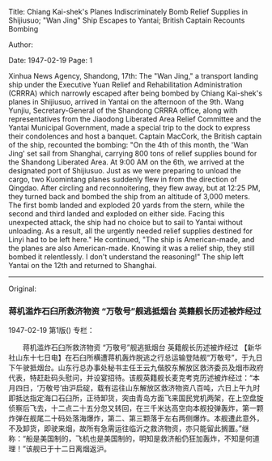 Title: Chiang Kai-shek's Planes Indiscriminately Bomb Relief Supplies in Shijiusuo; "Wan Jing" Ship Escapes to Yantai; British Captain Recounts Bombing

Author:

Date: 1947-02-19
Page: 1

Xinhua News Agency, Shandong, 17th: The "Wan Jing," a transport landing ship under the Executive Yuan Relief and Rehabilitation Administration (CRRRA) which narrowly escaped after being bombed by Chiang Kai-shek's planes in Shijiusuo, arrived in Yantai on the afternoon of the 9th. Wang Yunjiu, Secretary-General of the Shandong CRRRA office, along with representatives from the Jiaodong Liberated Area Relief Committee and the Yantai Municipal Government, made a special trip to the dock to express their condolences and host a banquet. Captain MacCork, the British captain of the ship, recounted the bombing: "On the 4th of this month, the 'Wan Jing' set sail from Shanghai, carrying 800 tons of relief supplies bound for the Shandong Liberated Area. At 9:00 AM on the 6th, we arrived at the designated port of Shijiusuo. Just as we were preparing to unload the cargo, two Kuomintang planes suddenly flew in from the direction of Qingdao. After circling and reconnoitering, they flew away, but at 12:25 PM, they turned back and bombed the ship from an altitude of 3,000 meters. The first bomb landed and exploded 20 yards from the stern, while the second and third landed and exploded on either side. Facing this unexpected attack, the ship had no choice but to sail to Yantai without unloading. As a result, all the urgently needed relief supplies destined for Linyi had to be left here." He continued, "The ship is American-made, and the planes are also American-made. Knowing it was a relief ship, they still bombed it relentlessly. I don't understand the reasoning!" The ship left Yantai on the 12th and returned to Shanghai.



<hr /> 

Original: 


### 蒋机滥炸石臼所救济物资  “万敬号”舰逃抵烟台  英籍舰长历述被炸经过

1947-02-19
第1版()
专栏：

　　蒋机滥炸石臼所救济物资
    “万敬号”舰逃抵烟台
    英籍舰长历述被炸经过
    【新华社山东十七日电】在石臼所横遭蒋机轰炸脱逃之行总运输登陆舰“万敬号”，于九日下午驶抵烟台。山东行总办事处秘书主任王云九偕胶东解放区救济委员及烟市政府代表，特赶赴码头慰问，并设宴招待。该舰英籍舰长麦克考克历述被炸经过：“本月四日，‘万敬号’由沪启碇，载有运往山东解放区救济物资八百吨，六日上午九时即抵达指定海口石臼所，正待卸货，突由青岛方面飞来国民党机两架，在上空盘旋侦察后飞去，十二点二十五分忽又转回，在三千米达高空向本舰投弹轰炸，第一颗炸弹在舰尾二十码处落海爆炸，第二、第三颗落于左右两侧爆炸。本舰遭此意外，不及卸货，即驶来烟，故所有急需运往临沂之救济物资，亦只能留此搁置。”继称：“船是美国制的，飞机也是美国制的，明知是救济船仍狂加轰炸，不知是何道理！”该舰已于十二日离烟返沪。
